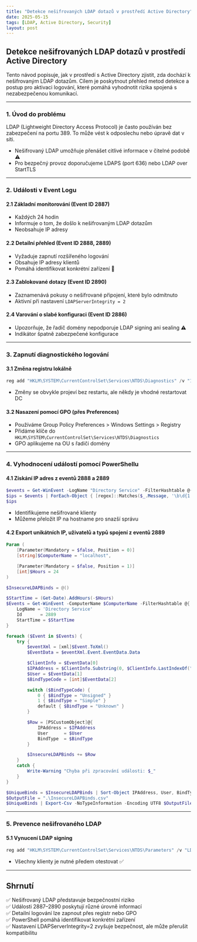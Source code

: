 ```yaml
---
title: "Detekce nešifrovaných LDAP dotazů v prostředí Active Directory"
date: 2025-05-15
tags: [LDAP, Active Directory, Security]
layout: post
---
```


## Detekce nešifrovaných LDAP dotazů v prostředí Active Directory

Tento návod popisuje, jak v prostředí s Active Directory zjistit, zda dochází k nešifrovaným LDAP dotazům. Cílem je poskytnout přehled metod detekce a postup pro aktivaci logování, které pomáhá vyhodnotit rizika spojená s nezabezpečenou komunikací.

---

### 1. Úvod do problému

LDAP (Lightweight Directory Access Protocol) je často používán bez zabezpečení na portu 389. To může vést k odposlechu nebo úpravě dat v síti.

* Nešifrovaný LDAP umožňuje přenášet citlivé informace v čitelné podobě ⚠
* Pro bezpečný provoz doporučujeme LDAPS (port 636) nebo LDAP over StartTLS

---

### 2. Události v Event Logu

#### 2.1 Základní monitorování (Event ID 2887)

* Každých 24 hodin
* Informuje o tom, že došlo k nešifrovaným LDAP dotazům
* Neobsahuje IP adresy

#### 2.2 Detailní přehled (Event ID 2888, 2889)

* Vyžaduje zapnutí rozšířeného logování
* Obsahuje IP adresy klientů
* Pomáhá identifikovat konkrétní zařízení 📌

#### 2.3 Zablokované dotazy (Event ID 2890)

* Zaznamenává pokusy o nešifrované připojení, které bylo odmítnuto
* Aktivní při nastavení `LDAPServerIntegrity = 2`

#### 2.4 Varování o slabé konfiguraci (Event ID 2886)

* Upozorňuje, že řadič domény nepodporuje LDAP signing ani sealing ⚠
* Indikátor špatně zabezpečené konfigurace

---

### 3. Zapnutí diagnostického logování

#### 3.1 Změna registru lokálně

```powershell
reg add "HKLM\SYSTEM\CurrentControlSet\Services\NTDS\Diagnostics" /v "16 LDAP Interface Events" /t REG_DWORD /d 2 /f
```

* Změny se obvykle projeví bez restartu, ale někdy je vhodné restartovat DC

#### 3.2 Nasazení pomocí GPO (přes Preferences)

* Používáme Group Policy Preferences > Windows Settings > Registry
* Přidáme klíče do `HKLM\SYSTEM\CurrentControlSet\Services\NTDS\Diagnostics`
* GPO aplikujeme na OU s řadiči domény

---

### 4. Vyhodnocení událostí pomocí PowerShellu

#### 4.1 Získání IP adres z eventů 2888 a 2889

```powershell
$events = Get-WinEvent -LogName "Directory Service" -FilterHashtable @{ Id = 2888, 2889; StartTime = (Get-Date).AddDays(-1) }
$ips = $events | ForEach-Object { [regex]::Matches($_.Message, '\b\d{1,3}(\.\d{1,3}){3}\b') } | ForEach-Object { $_.Value } | Sort-Object -Unique
$ips
```

* Identifikujeme nešifrované klienty
* Můžeme přeložit IP na hostname pro snazší správu

#### 4.2 Export unikátních IP, uživatelů a typů spojení z eventů 2889

```powershell
Param (
    [Parameter(Mandatory = $false, Position = 0)]
    [string]$ComputerName = "localhost",

    [Parameter(Mandatory = $false, Position = 1)]
    [int]$Hours = 24
)

$InsecureLDAPBinds = @()

$StartTime = (Get-Date).AddHours(-$Hours)
$Events = Get-WinEvent -ComputerName $ComputerName -FilterHashtable @{
    LogName = 'Directory Service'
    Id       = 2889
    StartTime = $StartTime
}

foreach ($Event in $Events) {
    try {
        $eventXml = [xml]$Event.ToXml()
        $EventData = $eventXml.Event.EventData.Data

        $ClientInfo = $EventData[0]
        $IPAddress = $ClientInfo.Substring(0, $ClientInfo.LastIndexOf(":"))
        $User = $EventData[1]
        $BindTypeCode = [int]$EventData[2]

        switch ($BindTypeCode) {
            0 { $BindType = "Unsigned" }
            1 { $BindType = "Simple" }
            default { $BindType = "Unknown" }
        }

        $Row = [PSCustomObject]@{
            IPAddress = $IPAddress
            User      = $User
            BindType  = $BindType
        }

        $InsecureLDAPBinds += $Row
    }
    catch {
        Write-Warning "Chyba při zpracování události: $_"
    }
}

$UniqueBinds = $InsecureLDAPBinds | Sort-Object IPAddress, User, BindType -Unique
$OutputFile = ".\InsecureLDAPBinds.csv"
$UniqueBinds | Export-Csv -NoTypeInformation -Encoding UTF8 $OutputFile
```

---

### 5. Prevence nešifrovaného LDAP

#### 5.1 Vynucení LDAP signing

```powershell
reg add "HKLM\SYSTEM\CurrentControlSet\Services\NTDS\Parameters" /v "LDAPServerIntegrity" /t REG_DWORD /d 2 /f
```

* Všechny klienty je nutné předem otestovat ✅

---

## Shrnutí

✅ Nešifrovaný LDAP představuje bezpečnostní riziko  
✅ Události 2887–2890 poskytují různé úrovně informací  
✅ Detailní logování lze zapnout přes registr nebo GPO  
✅ PowerShell pomáhá identifikovat konkrétní zařízení  
✅ Nastavení LDAPServerIntegrity=2 zvyšuje bezpečnost, ale může přerušit kompatibilitu
